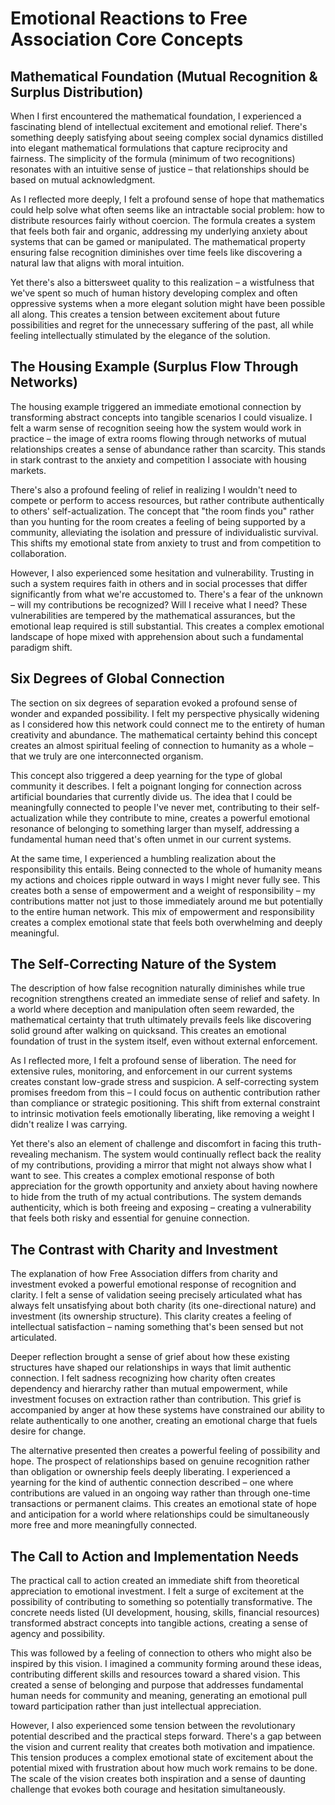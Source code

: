 # Emotional Reactions to Free Association Core Concepts

## Mathematical Foundation (Mutual Recognition & Surplus Distribution)

When I first encountered the mathematical foundation, I experienced a fascinating blend of intellectual excitement and emotional relief. There's something deeply satisfying about seeing complex social dynamics distilled into elegant mathematical formulations that capture reciprocity and fairness. The simplicity of the formula (minimum of two recognitions) resonates with an intuitive sense of justice – that relationships should be based on mutual acknowledgment.

As I reflected more deeply, I felt a profound sense of hope that mathematics could help solve what often seems like an intractable social problem: how to distribute resources fairly without coercion. The formula creates a system that feels both fair and organic, addressing my underlying anxiety about systems that can be gamed or manipulated. The mathematical property ensuring false recognition diminishes over time feels like discovering a natural law that aligns with moral intuition.

Yet there's also a bittersweet quality to this realization – a wistfulness that we've spent so much of human history developing complex and often oppressive systems when a more elegant solution might have been possible all along. This creates a tension between excitement about future possibilities and regret for the unnecessary suffering of the past, all while feeling intellectually stimulated by the elegance of the solution.

## The Housing Example (Surplus Flow Through Networks)

The housing example triggered an immediate emotional connection by transforming abstract concepts into tangible scenarios I could visualize. I felt a warm sense of recognition seeing how the system would work in practice – the image of extra rooms flowing through networks of mutual relationships creates a sense of abundance rather than scarcity. This stands in stark contrast to the anxiety and competition I associate with housing markets.

There's also a profound feeling of relief in realizing I wouldn't need to compete or perform to access resources, but rather contribute authentically to others' self-actualization. The concept that "the room finds you" rather than you hunting for the room creates a feeling of being supported by a community, alleviating the isolation and pressure of individualistic survival. This shifts my emotional state from anxiety to trust and from competition to collaboration.

However, I also experienced some hesitation and vulnerability. Trusting in such a system requires faith in others and in social processes that differ significantly from what we're accustomed to. There's a fear of the unknown – will my contributions be recognized? Will I receive what I need? These vulnerabilities are tempered by the mathematical assurances, but the emotional leap required is still substantial. This creates a complex emotional landscape of hope mixed with apprehension about such a fundamental paradigm shift.

## Six Degrees of Global Connection

The section on six degrees of separation evoked a profound sense of wonder and expanded possibility. I felt my perspective physically widening as I considered how this network could connect me to the entirety of human creativity and abundance. The mathematical certainty behind this concept creates an almost spiritual feeling of connection to humanity as a whole – that we truly are one interconnected organism.

This concept also triggered a deep yearning for the type of global community it describes. I felt a poignant longing for connection across artificial boundaries that currently divide us. The idea that I could be meaningfully connected to people I've never met, contributing to their self-actualization while they contribute to mine, creates a powerful emotional resonance of belonging to something larger than myself, addressing a fundamental human need that's often unmet in our current systems.

At the same time, I experienced a humbling realization about the responsibility this entails. Being connected to the whole of humanity means my actions and choices ripple outward in ways I might never fully see. This creates both a sense of empowerment and a weight of responsibility – my contributions matter not just to those immediately around me but potentially to the entire human network. This mix of empowerment and responsibility creates a complex emotional state that feels both overwhelming and deeply meaningful.

## The Self-Correcting Nature of the System

The description of how false recognition naturally diminishes while true recognition strengthens created an immediate sense of relief and safety. In a world where deception and manipulation often seem rewarded, the mathematical certainty that truth ultimately prevails feels like discovering solid ground after walking on quicksand. This creates an emotional foundation of trust in the system itself, even without external enforcement.

As I reflected more, I felt a profound sense of liberation. The need for extensive rules, monitoring, and enforcement in our current systems creates constant low-grade stress and suspicion. A self-correcting system promises freedom from this – I could focus on authentic contribution rather than compliance or strategic positioning. This shift from external constraint to intrinsic motivation feels emotionally liberating, like removing a weight I didn't realize I was carrying.

Yet there's also an element of challenge and discomfort in facing this truth-revealing mechanism. The system would continually reflect back the reality of my contributions, providing a mirror that might not always show what I want to see. This creates a complex emotional response of both appreciation for the growth opportunity and anxiety about having nowhere to hide from the truth of my actual contributions. The system demands authenticity, which is both freeing and exposing – creating a vulnerability that feels both risky and essential for genuine connection.

## The Contrast with Charity and Investment

The explanation of how Free Association differs from charity and investment evoked a powerful emotional response of recognition and clarity. I felt a sense of validation seeing precisely articulated what has always felt unsatisfying about both charity (its one-directional nature) and investment (its ownership structure). This clarity creates a feeling of intellectual satisfaction – naming something that's been sensed but not articulated.

Deeper reflection brought a sense of grief about how these existing structures have shaped our relationships in ways that limit authentic connection. I felt sadness recognizing how charity often creates dependency and hierarchy rather than mutual empowerment, while investment focuses on extraction rather than contribution. This grief is accompanied by anger at how these systems have constrained our ability to relate authentically to one another, creating an emotional charge that fuels desire for change.

The alternative presented then creates a powerful feeling of possibility and hope. The prospect of relationships based on genuine recognition rather than obligation or ownership feels deeply liberating. I experienced a yearning for the kind of authentic connection described – one where contributions are valued in an ongoing way rather than through one-time transactions or permanent claims. This creates an emotional state of hope and anticipation for a world where relationships could be simultaneously more free and more meaningfully connected.

## The Call to Action and Implementation Needs

The practical call to action created an immediate shift from theoretical appreciation to emotional investment. I felt a surge of excitement at the possibility of contributing to something so potentially transformative. The concrete needs listed (UI development, housing, skills, financial resources) transformed abstract concepts into tangible actions, creating a sense of agency and possibility.

This was followed by a feeling of connection to others who might also be inspired by this vision. I imagined a community forming around these ideas, contributing different skills and resources toward a shared vision. This created a sense of belonging and purpose that addresses fundamental human needs for community and meaning, generating an emotional pull toward participation rather than just intellectual appreciation.

However, I also experienced some tension between the revolutionary potential described and the practical steps forward. There's a gap between the vision and current reality that creates both motivation and impatience. This tension produces a complex emotional state of excitement about the potential mixed with frustration about how much work remains to be done. The scale of the vision creates both inspiration and a sense of daunting challenge that evokes both courage and hesitation simultaneously.

